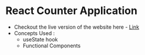 # React Counter Application
- Checkout the live version of the website here - [Link](https://react-counter-prabhu.netlify.app)
- Concepts Used :
  - useState hook
  - Functional Components
